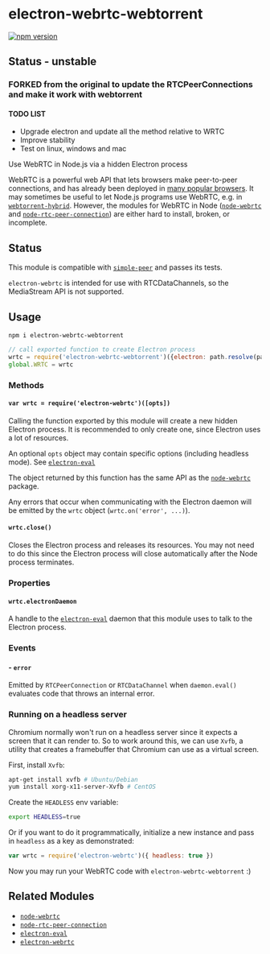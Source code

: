 # electron-webrtc-webtorrent

[![npm version](https://img.shields.io/npm/v/electron-webrtc.svg)](https://www.npmjs.com/package/electron-webrtc)
## Status - unstable 

### FORKED from the original to update the RTCPeerConnections and make it work with webtorrent 

#### TODO LIST
- Upgrade electron and update all the method relative to WRTC
- Improve stability
- Test on linux, windows and mac

Use WebRTC in Node.js via a hidden Electron process

WebRTC is a powerful web API that lets browsers make peer-to-peer connections, and has already been
deployed in [many popular browsers](http://caniuse.com/#feat=rtcpeerconnection). It may sometimes be
useful to let Node.js programs use WebRTC, e.g. in [`webtorrent-hybrid`](https://github.com/feross/webtorrent-hybrid). However, the modules for WebRTC in Node ([`node-webrtc`](https://github.com/js-platform/node-webrtc) and [`node-rtc-peer-connection`](https://github.com/nickdesaulniers/node-rtc-peer-connection)) are either hard to install, broken, or incomplete.

## Status

This module is compatible with [`simple-peer`](https://github.com/feross/simple-peer) and passes its tests.

`electron-webrtc` is intended for use with RTCDataChannels, so the MediaStream API is not supported.

## Usage

`npm i electron-webrtc-webtorrent`

```js
// call exported function to create Electron process
wrtc = require('electron-webrtc-webtorrent')({electron: path.resolve(path.join(__dirname, "../node_modules/electron-webrtc-webtorrent/node_modules/electron/dist/electron.exe"))});
global.WRTC = wrtc
```

### Methods

#### `var wrtc = require('electron-webrtc')([opts])`

Calling the function exported by this module will create a new hidden Electron process. It is recommended to only create one, since Electron uses a lot of resources.

An optional `opts` object may contain specific options (including headless mode). See [`electron-eval`](https://github.com/mappum/electron-eval#var-daemon--electronevalopts)

The object returned by this function has the same API as the [`node-webrtc`](https://github.com/js-platform/node-webrtc) package.

Any errors that occur when communicating with the Electron daemon will be emitted by the `wrtc` object (`wrtc.on('error', ...)`).

#### `wrtc.close()`

Closes the Electron process and releases its resources. You may not need to do this since the Electron process will close automatically after the Node process terminates.

### Properties

#### `wrtc.electronDaemon`

A handle to the [`electron-eval`](https://github.com/mappum/electron-eval) daemon that this module uses to talk to the Electron process.

### Events

#### - `error`
Emitted by `RTCPeerConnection` or `RTCDataChannel` when `daemon.eval()` evaluates code that throws an internal error.

### Running on a headless server

Chromium normally won't run on a headless server since it expects a screen that it can render to. So to work around this, we can use `Xvfb`, a utility that creates a framebuffer that Chromium can use as a virtual screen.

First, install `Xvfb`:
```sh
apt-get install xvfb # Ubuntu/Debian
yum install xorg-x11-server-Xvfb # CentOS
```

Create the `HEADLESS` env variable:
```sh
export HEADLESS=true
```

Or if you want to do it programmatically, initialize a new instance and pass in `headless` as a key as demonstrated:
```js
var wrtc = require('electron-webrtc')({ headless: true })
```

Now you may run your WebRTC code with `electron-webrtc-webtorrent` :)

## Related Modules

- [`node-webrtc`](https://github.com/js-platform/node-webrtc)
- [`node-rtc-peer-connection`](https://github.com/nickdesaulniers/node-rtc-peer-connection)
- [`electron-eval`](https://github.com/mappum/electron-eval)
- [`electron-webrtc`](https://github.com/mappum/electron-webrtc)
